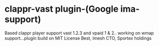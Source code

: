 # clappr-vast plugin-(Google ima- support)
Based clappr player support vast 1.2.3 and vpaid 1 & 2.. working on wmap support...plugin build on MIT License 
Best,
Imesh
CTO,
Sportex holdings
